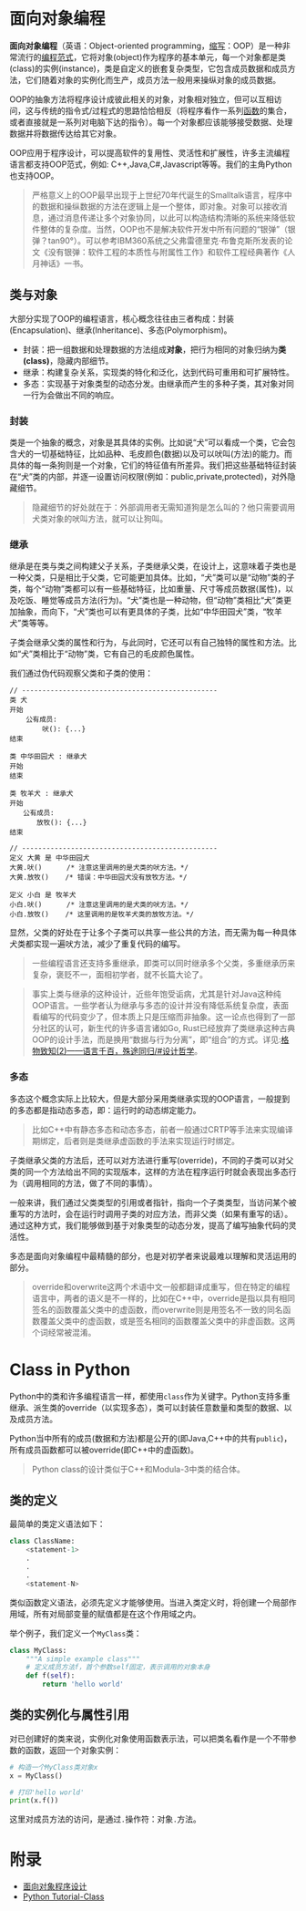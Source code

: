 # 面向对象编程

**面向对象编程**（英语：Object-oriented programming，[缩写](https://zh.wikipedia.org/wiki/%E7%BC%A9%E5%86%99 "缩写")：OOP）是一种非常流行的[编程范式](https://zh.wikipedia.org/wiki/%E7%BC%96%E7%A8%8B%E8%8C%83%E5%9E%8B "编程范型")，它将对象(object)作为程序的基本单元，每一个对象都是类(class)的实例(instance)，类是自定义的嵌套复杂类型，它包含成员数据和成员方法，它们随着对象的实例化而生产，成员方法一般用来操纵对象的成员数据。

OOP的抽象方法将程序设计成彼此相关的对象，对象相对独立，但可以互相访问，这与传统的指令式/过程式的思路恰恰相反（将程序看作一系列[函数](https://zh.wikipedia.org/wiki/%E5%87%BD%E6%95%B0 "函数")的集合，或者直接就是一系列对电脑下达的指令）。每一个对象都应该能够接受数据、处理数据并将数据传达给其它对象。

OOP应用于程序设计，可以提高软件的复用性、灵活性和扩展性，许多主流编程语言都支持OOP范式，例如: C++,Java,C#,Javascript等等。我们的主角Python也支持OOP。

> 严格意义上的OOP最早出现于上世纪70年代诞生的Smalltalk语言，程序中的数据和操纵数据的方法在逻辑上是一个整体，即对象。对象可以接收消息，通过消息传递让多个对象协同，以此可以构造结构清晰的系统来降低软件整体的复杂度。当然，OOP也不是解决软件开发中所有问题的“银弹”（银弹？tan90°）。可以参考IBM360系统之父弗雷德里克·布鲁克斯所发表的论文《没有银弹：软件工程的本质性与附属性工作》和软件工程经典著作《人月神话》一书。

## 类与对象

大部分实现了OOP的编程语言，核心概念往往由三者构成：封装(Encapsulation)、继承(Inheritance)、多态(Polymorphism)。
- 封装：把一组数据和处理数据的方法组成**对象**，把行为相同的对象归纳为**类(class)**，隐藏内部细节。
- 继承：构建复杂关系，实现类的特化和泛化，达到代码可重用和可扩展特性。
- 多态：实现基于对象类型的动态分发。由继承而产生的多种子类，其对象对同一行为会做出不同的响应。

### 封装

类是一个抽象的概念，对象是其具体的实例。比如说“犬”可以看成一个类，它会包含犬的一切基础特征，比如品种、毛皮颜色(数据)以及可以吠叫(方法)的能力。而具体的每一条狗则是一个对象，它们的特征值有所差异。我们把这些基础特征封装在“犬”类的内部，并逐一设置访问权限(例如：public,private,protected)，对外隐藏细节。

> 隐藏细节的好处就在于：外部调用者无需知道狗是怎么叫的？他只需要调用犬类对象的吠叫方法，就可以让狗叫。

### 继承

继承是在类与类之间构建父子关系，子类继承父类，在设计上，这意味着子类也是一种父类，只是相比于父类，它可能更加具体。比如，“犬”类可以是“动物”类的子类，每个“动物”类都可以有一些基础特征，比如重量、尺寸等成员数据(属性)，以及吃饭、睡觉等成员方法(行为)。“犬”类也是一种动物，但“动物”类相比“犬”类更加抽象，而向下，“犬”类也可以有更具体的子类，比如“中华田园犬”类，“牧羊犬”类等等。

子类会继承父类的属性和行为，与此同时，它还可以有自己独特的属性和方法。比如“犬”类相比于“动物”类，它有自己的毛皮颜色属性。

我们通过伪代码观察父类和子类的使用：

```
// ------------------------------------------------
类 犬
开始
	公有成员:
		吠(): {...}
结束

类 中华田园犬 : 继承犬
开始
结束

类 牧羊犬 : 继承犬
开始
　　公有成员:
　　　　放牧(): {...}
结束

// ------------------------------------------------
定义 大黄 是 中华田园犬
大黄.吠()      /* 注意这里调用的是犬类的吠方法。*/
大黄.放牧()    /* 错误：中华田园犬没有放牧方法。*/

定义 小白 是 牧羊犬
小白.吠()      /* 注意这里调用的是犬类的吠方法。*/
小白.放牧()    /* 这里调用的是牧羊犬类的放牧方法。*/
```

显然，父类的好处在于让多个子类可以共享一些公共的方法，而无需为每一种具体犬类都实现一遍吠方法，减少了重复代码的编写。

> 一些编程语言还支持多重继承，即类可以同时继承多个父类，多重继承历来复杂，褒贬不一，面相初学者，就不长篇大论了。

> 事实上类与继承的这种设计，近些年饱受诟病，尤其是针对Java这种纯OOP语言。一些学者认为继承与多态的设计并没有降低系统复杂度，表面看编写的代码变少了，但本质上只是压缩而非抽象。这一论点也得到了一部分社区的认可，新生代的许多语言诸如Go, Rust已经放弃了类继承这种古典OOP的设计手法，而是换用“数据与行为分离”，即“组合”的方式。详见:[格物致知(2)——语言千百，殊途同归/#设计哲学](https://r00tk1ts.github.io/2023/06/13/%E6%A0%BC%E7%89%A9%E8%87%B4%E7%9F%A5(2)%E2%80%94%E2%80%94%E8%AF%AD%E8%A8%80%E5%8D%83%E7%99%BE%EF%BC%8C%E6%AE%8A%E9%80%94%E5%90%8C%E5%BD%92/#%E8%AE%BE%E8%AE%A1%E5%93%B2%E5%AD%A6)。

### 多态

多态这个概念实际上比较大，但是大部分采用类继承实现的OOP语言，一般提到的多态都是指动态多态，即：运行时的动态绑定能力。

> 比如C++中有静态多态和动态多态，前者一般通过CRTP等手法来实现编译期绑定，后者则是类继承虚函数的手法来实现运行时绑定。

子类继承父类的方法后，还可以对方法进行重写(override)，不同的子类可以对父类的同一个方法给出不同的实现版本，这样的方法在程序运行时就会表现出多态行为（调用相同的方法，做了不同的事情）。

一般来讲，我们通过父类类型的引用或者指针，指向一个子类类型，当访问某个被重写的方法时，会在运行时调用子类的对应方法，而非父类（如果有重写的话）。通过这种方式，我们能够做到基于对象类型的动态分发，提高了编写抽象代码的灵活性。

多态是面向对象编程中最精髓的部分，也是对初学者来说最难以理解和灵活运用的部分。

> override和overwrite这两个术语中文一般都翻译成重写，但在特定的编程语言中，两者的语义是不一样的，比如在C++中，override是指以具有相同签名的函数覆盖父类中的虚函数，而overwrite则是用签名不一致的同名函数覆盖父类中的虚函数，或是签名相同的函数覆盖父类中的非虚函数。这两个词经常被混淆。

# Class in Python

Python中的类和许多编程语言一样，都使用`class`作为关键字。Python支持多重继承、派生类的override（以实现多态），类可以封装任意数量和类型的数据、以及成员方法。

Python当中所有的成员(数据和方法)都是公开的(即Java,C++中的共有`public`)，所有成员函数都可以被override(即C++中的虚函数)。

> Python class的设计类似于C++和Modula-3中类的结合体。

## 类的定义

最简单的类定义语法如下：

```python
class ClassName:
    <statement-1>
    .
    .
    .
    <statement-N>
```

类似函数定义语法，必须先定义才能够使用。当进入类定义时，将创建一个局部作用域，所有对局部变量的赋值都是在这个作用域之内。

举个例子，我们定义一个`MyClass`类：

```python
class MyClass:
	"""A simple example class"""
	# 定义成员方法f，首个参数self固定，表示调用的对象本身
	def f(self):
		return 'hello world'
```

## 类的实例化与属性引用

对已创建好的类来说，实例化对象使用函数表示法，可以把类名看作是一个不带参数的函数，返回一个对象实例：

```python
# 构造一个MyClass类对象x
x = MyClass()

# 打印'hello world'
print(x.f())
```

这里对成员方法的访问，是通过`.`操作符：对象`.`方法。



# 附录

- [面向对象程序设计](https://zh.wikipedia.org/zh-cn/%E9%9D%A2%E5%90%91%E5%AF%B9%E8%B1%A1%E7%A8%8B%E5%BA%8F%E8%AE%BE%E8%AE%A1)
- [Python Tutorial-Class](https://docs.python.org/zh-cn/3/tutorial/classes.html)